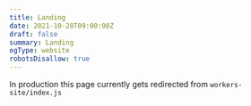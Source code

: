 ```yaml
---
title: Landing
date: 2021-10-28T09:00:00Z
draft: false
summary: Landing
ogType: website
robotsDisallow: true
---
```


In production this page currently gets redirected from `workers-site/index.js`
